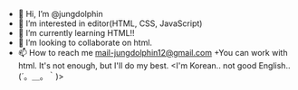 - 👋 Hi, I’m @jungdolphin
- 👀 I’m interested in editor(HTML, CSS, JavaScript)
- 🌱 I’m currently learning HTML!!
- 💞️ I’m looking to collaborate on html.
- 📫 How to reach me mail-jungdolphin12@gmail.com
+You can work with html. It's not enough, but I'll do my best. <I'm Korean.. not good English..(´。＿。｀)>

<!---
jungdolphin/jungdolphin is a ✨ special ✨ repository because its `README.md` (this file) appears on your GitHub profile.
You can click the Preview link to take a look at your changes.
--->
